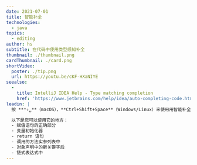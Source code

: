 ```yaml
---
date: 2021-07-01
title: 智能补全
technologies:
  - java
topics:
  - editing
author: hs
subtitle: 在代码中使用类型感知补全
thumbnail: ./thumbnail.png
cardThumbnail: ./card.png
shortVideo:
  poster: ./tip.png
  url: https://youtu.be/cKF-HXaNIYE
seealso:
  - 
    title: IntelliJ IDEA Help - Type matching completion
    href: 'https://www.jetbrains.com/help/idea/auto-completing-code.html#smart_type_matching_completion'
leadin: |
  按 **⌃⇧␣**（macOS），**Ctrl+Shift+Space**（Windows/Linux）来使用用智能补全。 如果可以确定类型，则建议列表将被筛选到正确的类型。

  以下是您可以使用它的地方：
  - 赋值语句的正确部分
  - 变量初始化器
  - return 语句
  - 调用的方法实参列表中 
  - 对象声明中的新关键字后
  - 链式表达式中
---
```


